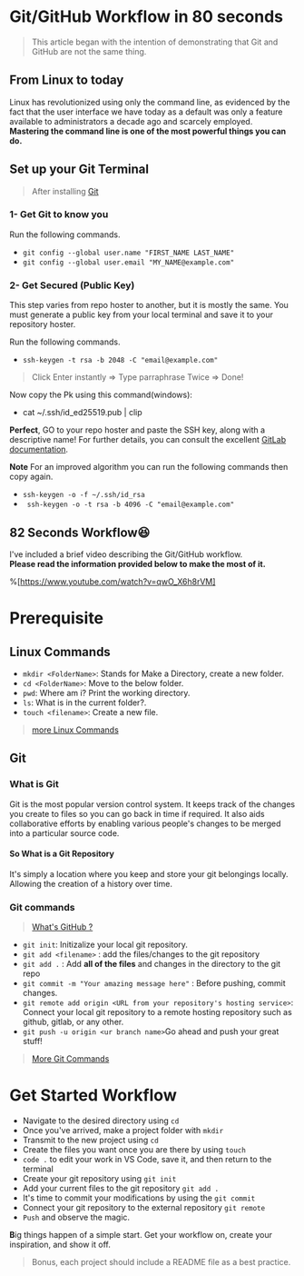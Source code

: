 # Git/GitHub Workflow in 80 seconds

> This article began with the intention of demonstrating that Git and GitHub are not the same thing.

## From Linux to today
Linux has revolutionized using only the command line, as evidenced by the fact that the user interface we have today as a default was only a feature available to administrators a decade ago and scarcely employed. 
<br> **Mastering the command line is one of the most powerful things you can do.**

## Set up your Git Terminal
> After installing [Git](https://git-scm.com/downloads)

### 1- Get Git to know you
Run the following commands.

- `git config --global user.name "FIRST_NAME LAST_NAME"`<br>
- `git config --global user.email "MY_NAME@example.com"`
 
### 2- Get Secured (Public Key)
This step varies from repo hoster to another, but it is mostly the same.
You must generate a public key from your local terminal and save it to your repository hoster.

Run the following commands.
- `ssh-keygen -t rsa -b 2048 -C "email@example.com"`
> Click Enter instantly => Type parraphrase Twice => Done!

Now copy the Pk using this command(windows):
- cat ~/.ssh/id_ed25519.pub | clip

**Perfect**, GO to your repo hoster and paste the SSH key, along with a descriptive name!
For further details, you can consult the excellent [GitLab documentation](https://docs.gitlab.com/ee/user/ssh.html).

**Note**
For an improved algorithm you can run the following commands then copy again.
- `ssh-keygen -o -f ~/.ssh/id_rsa`<br>
- ` ssh-keygen -o -t rsa -b 4096 -C "email@example.com"`

##  82 Seconds Workflow😆
I've included a brief video describing the Git/GitHub workflow. <br>**Please read the information provided below to make the most of it.**

%[https://www.youtube.com/watch?v=qwO_X6h8rVM]

# Prerequisite
## Linux Commands
- `mkdir <FolderName>`: Stands for Make a Directory, create a new folder.<br>
- `cd <FolderName>`: Move to the below folder. <br>
-  `pwd`: Where am i? Print the working directory. <br>
- `ls`: What is in the current folder?. <br>
- `touch <filename>`: Create a new file.

> [more Linux Commands](https://cheatography.com/davechild/cheat-sheets/linux-command-line/)

## Git 

### What is Git
Git is the most popular version control system. It keeps track of the changes you create to files so you can go back in time if required. It also aids collaborative efforts by enabling various people's changes to be merged into a particular source code.
####  So  What is a Git Repository
 It's simply a location where you keep and store your git belongings locally. Allowing the creation of a history over time.
### Git commands
> [What's GitHub ?](https://blog.yahya-abulhaj.dev/notlocalhost-or-free-hosting-and-serverless-services#heading-hosting-a-website)

- `git init`: Initizalize your local git repository. <br>
- `git add <filename>` : add the files/changes to the git repository<br>
- `git add .` : Add **all of the files** and changes in the directory to the git repo <br>
- `git commit -m "Your amazing message here"` : Before pushing, commit changes.<br>
- `git remote add origin <URL from your repository's hosting service>`:  Connect your local git repository to a remote hosting repository such as github, gitlab, or any other.<br>
- `git push -u origin <ur branch name>`Go ahead and push your great stuff!

> [More Git Commands](https://education.github.com/git-cheat-sheet-education.pdf)


# Get Started Workflow

- Navigate to the desired directory using `cd`
- Once you've arrived, make a project folder with `mkdir`
- Transmit to the new project using `cd`
- Create the files you want once you are there by using `touch`
- `code .` to edit your work in VS Code, save it, and then return to the terminal
- Create your git repository using `git init`
- Add your current files to the git repository `git add .`
- It's time to commit your modifications by using the `git commit`
- Connect your git repository to the external repository `git remote`
- `Push` and observe the magic.




**B**ig things happen of a simple start. Get your workflow on, create your inspiration, and show it off.

> Bonus, each project should include a README file as a best practice.

